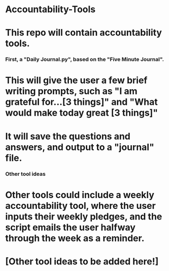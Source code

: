 # Accountability-Tools

# This repo will contain accountability tools. 

### First, a "Daily Journal.py", based on the "Five Minute Journal". ###
# This will give the user a few brief writing prompts, such as "I am grateful for...[3 things]" and "What would make today great [3 things]"
# It will save the questions and answers, and output to a "journal" file.

### Other tool ideas ###
# Other tools could include a weekly accountability tool, where the user inputs their weekly pledges, and the script emails the user halfway through the week as a reminder.
# [Other tool ideas to be added here!]

